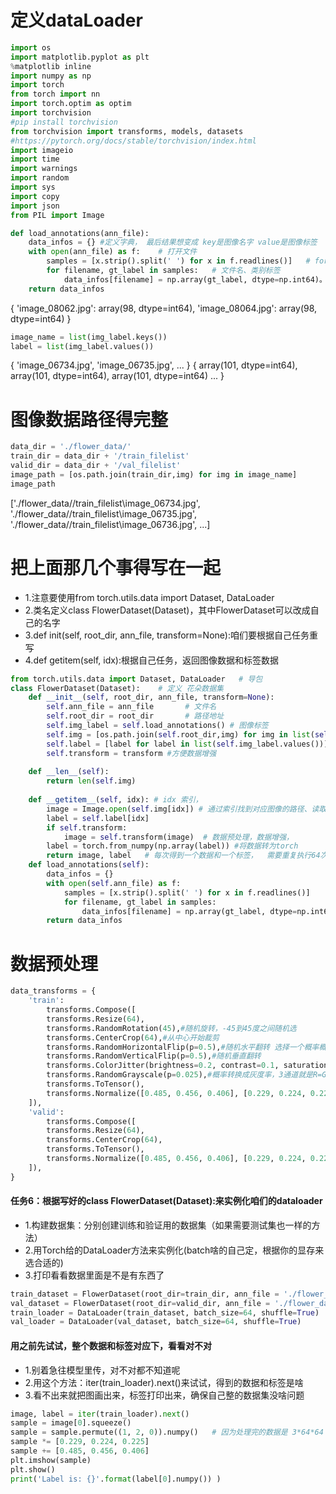# 定义dataLoader
```python
import os
import matplotlib.pyplot as plt
%matplotlib inline
import numpy as np
import torch
from torch import nn
import torch.optim as optim
import torchvision
#pip install torchvision
from torchvision import transforms, models, datasets
#https://pytorch.org/docs/stable/torchvision/index.html
import imageio
import time
import warnings
import random
import sys
import copy
import json
from PIL import Image
```


```python
def load_annotations(ann_file):
    data_infos = {} #定义字典， 最后结果想变成 key是图像名字 value是图像标签
    with open(ann_file) as f:    # 打开文件 
        samples = [x.strip().split(' ') for x in f.readlines()]   # for x in f.readlines() 一行一行去读， 读到的行数据，去空格，按照''分割成数组， 例如 {image_06734.jpg,0} 变成['image_06734.jpg','0'] 
        for filename, gt_label in samples:   # 文件名、类别标签
            data_infos[filename] = np.array(gt_label, dtype=np.int64)。 # key = 文件名。 value就是标签值
    return data_infos
 ```
{ 'image_08062.jpg': array(98, dtype=int64), 'image_08064.jpg': array(98, dtype=int64) }

 ```python
 image_name = list(img_label.keys())
label = list(img_label.values())
 ```
 {
    'image_06734.jpg',
    'image_06735.jpg',
 ...
 }
 {
 array(101, dtype=int64),
 array(101, dtype=int64),
 array(101, dtype=int64)
 ...
 }

 # 图像数据路径得完整
```python
data_dir = './flower_data/'
train_dir = data_dir + '/train_filelist'
valid_dir = data_dir + '/val_filelist'
image_path = [os.path.join(train_dir,img) for img in image_name]
image_path
```
['./flower_data//train_filelist\\image_06734.jpg',
 './flower_data//train_filelist\\image_06735.jpg',
 './flower_data//train_filelist\\image_06736.jpg',
 ...]

# 把上面那几个事得写在一起

- 1.注意要使用from torch.utils.data import Dataset, DataLoader
- 2.类名定义class FlowerDataset(Dataset)，其中FlowerDataset可以改成自己的名字
- 3.def init(self, root_dir, ann_file, transform=None):咱们要根据自己任务重写
- 4.def getitem(self, idx):根据自己任务，返回图像数据和标签数据

```python
from torch.utils.data import Dataset, DataLoader   # 导包
class FlowerDataset(Dataset):    # 定义 花朵数据集
    def __init__(self, root_dir, ann_file, transform=None):   
        self.ann_file = ann_file       # 文件名
        self.root_dir = root_dir       # 路径地址
        self.img_label = self.load_annotations() # 图像标签
        self.img = [os.path.join(self.root_dir,img) for img in list(self.img_label.keys())]# 将图像地址转为一个[]格式，每一个元素都是图像路径地址
        self.label = [label for label in list(self.img_label.values())] #将标签转 []格式，每个元素都是一个标签值 
        self.transform = transform #方便数据增强
 
    def __len__(self):
        return len(self.img)
 
    def __getitem__(self, idx): # idx 索引，
        image = Image.open(self.img[idx]) # 通过索引找到对应图像的路径、读取， 找到图像对应的标签
        label = self.label[idx]
        if self.transform:          
            image = self.transform(image)  # 数据预处理，数据增强，
        label = torch.from_numpy(np.array(label)) #将数据转为torch
        return image, label   # 每次得到一个数据和一个标签，  需要重复执行64次，就做好了一次batch的数据
    def load_annotations(self):
        data_infos = {}
        with open(self.ann_file) as f:
            samples = [x.strip().split(' ') for x in f.readlines()]
            for filename, gt_label in samples:
                data_infos[filename] = np.array(gt_label, dtype=np.int64)
        return data_infos
```

# 数据预处理
```python
data_transforms = {
    'train': 
        transforms.Compose([
        transforms.Resize(64),
        transforms.RandomRotation(45),#随机旋转，-45到45度之间随机选
        transforms.CenterCrop(64),#从中心开始裁剪
        transforms.RandomHorizontalFlip(p=0.5),#随机水平翻转 选择一个概率概率
        transforms.RandomVerticalFlip(p=0.5),#随机垂直翻转
        transforms.ColorJitter(brightness=0.2, contrast=0.1, saturation=0.1, hue=0.1),#参数1为亮度，参数2为对比度，参数3为饱和度，参数4为色相
        transforms.RandomGrayscale(p=0.025),#概率转换成灰度率，3通道就是R=G=B
        transforms.ToTensor(),
        transforms.Normalize([0.485, 0.456, 0.406], [0.229, 0.224, 0.225])#均值，标准差
    ]),
    'valid': 
        transforms.Compose([
        transforms.Resize(64),
        transforms.CenterCrop(64),
        transforms.ToTensor(),
        transforms.Normalize([0.485, 0.456, 0.406], [0.229, 0.224, 0.225])
    ]),
}
```
#### 任务6：根据写好的class FlowerDataset(Dataset):来实例化咱们的dataloader

- 1.构建数据集：分别创建训练和验证用的数据集（如果需要测试集也一样的方法）
- 2.用Torch给的DataLoader方法来实例化(batch啥的自己定，根据你的显存来选合适的)
- 3.打印看看数据里面是不是有东西了
```python
train_dataset = FlowerDataset(root_dir=train_dir, ann_file = './flower_data/train.txt', transform=data_transforms['train'])
val_dataset = FlowerDataset(root_dir=valid_dir, ann_file = './flower_data/val.txt', transform=data_transforms['valid'])
train_loader = DataLoader(train_dataset, batch_size=64, shuffle=True)
val_loader = DataLoader(val_dataset, batch_size=64, shuffle=True)
```

####  用之前先试试，整个数据和标签对应下，看看对不对

- 1.别着急往模型里传，对不对都不知道呢
- 2.用这个方法：iter(train_loader).next()来试试，得到的数据和标签是啥
- 3.看不出来就把图画出来，标签打印出来，确保自己整的数据集没啥问题

```python
image, label = iter(train_loader).next()
sample = image[0].squeeze()
sample = sample.permute((1, 2, 0)).numpy()   # 因为处理完的数据是 3*64*64    要 转成 64*64*3才能画图展示， sample.permute((1, 2, 0)就是把 3通过移到最后
sample *= [0.229, 0.224, 0.225]
sample += [0.485, 0.456, 0.406]
plt.imshow(sample)
plt.show()
print('Label is: {}'.format(label[0].numpy()) )
```